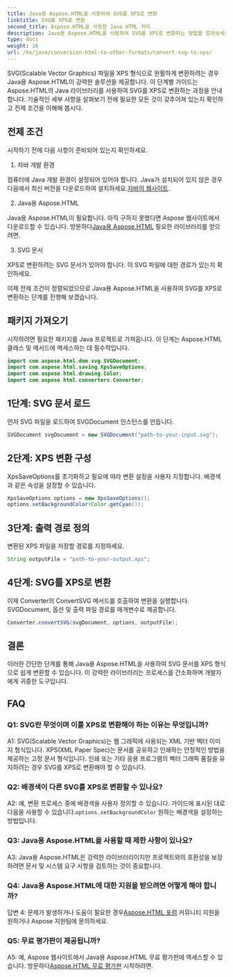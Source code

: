 ```yaml
---
title: Java용 Aspose.HTML을 사용하여 SVG를 XPS로 변환
linktitle: SVG를 XPS로 변환
second_title: Aspose.HTML을 사용한 Java HTML 처리
description: Java용 Aspose.HTML을 사용하여 SVG를 XPS로 변환하는 방법을 알아보세요. 원활한 변환을 위한 간단한 단계별 가이드입니다.
type: docs
weight: 16
url: /ko/java/conversion-html-to-other-formats/convert-svg-to-xps/
---
```


SVG(Scalable Vector Graphics) 파일을 XPS 형식으로 원활하게 변환하려는 경우 Java용 Aspose.HTML이 강력한 솔루션을 제공합니다. 이 단계별 가이드는 Aspose.HTML의 Java 라이브러리를 사용하여 SVG를 XPS로 변환하는 과정을 안내합니다. 기술적인 세부 사항을 살펴보기 전에 필요한 모든 것이 갖추어져 있는지 확인하고 전제 조건을 이해해 봅시다.

## 전제 조건

시작하기 전에 다음 사항이 준비되어 있는지 확인하세요.

1. 자바 개발 환경

 컴퓨터에 Java 개발 환경이 설정되어 있어야 합니다. Java가 설치되어 있지 않은 경우 다음에서 최신 버전을 다운로드하여 설치하세요.[자바의 웹사이트](https://www.oracle.com/java/technologies/javase-downloads.html).

2. Java용 Aspose.HTML

Java용 Aspose.HTML이 필요합니다. 아직 구하지 못했다면 Aspose 웹사이트에서 다운로드할 수 있습니다. 방문하다[Java용 Aspose.HTML](https://releases.aspose.com/html/java/) 필요한 라이브러리를 얻으려면.

3. SVG 문서

XPS로 변환하려는 SVG 문서가 있어야 합니다. 이 SVG 파일에 대한 경로가 있는지 확인하세요.

이제 전제 조건이 정렬되었으므로 Java용 Aspose.HTML을 사용하여 SVG를 XPS로 변환하는 단계를 진행해 보겠습니다.

## 패키지 가져오기

시작하려면 필요한 패키지를 Java 프로젝트로 가져옵니다. 이 단계는 Aspose.HTML 클래스 및 메서드에 액세스하는 데 필수적입니다.

```java
import com.aspose.html.dom.svg.SVGDocument;
import com.aspose.html.saving.XpsSaveOptions;
import com.aspose.html.drawing.Color;
import com.aspose.html.converters.Converter;
```

## 1단계: SVG 문서 로드

먼저 SVG 파일을 로드하여 SVGDocument 인스턴스를 만듭니다.

```java
SVGDocument svgDocument = new SVGDocument("path-to-your-input.svg");
```

## 2단계: XPS 변환 구성

XpsSaveOptions를 초기화하고 필요에 따라 변환 설정을 사용자 지정합니다. 배경색과 같은 속성을 설정할 수 있습니다.

```java
XpsSaveOptions options = new XpsSaveOptions();
options.setBackgroundColor(Color.getCyan());
```

## 3단계: 출력 경로 정의

변환된 XPS 파일을 저장할 경로를 지정하세요.

```java
String outputFile = "path-to-your-output.xps";
```

## 4단계: SVG를 XPS로 변환

이제 Converter의 ConvertSVG 메서드를 호출하여 변환을 실행합니다. SVGDocument, 옵션 및 출력 파일 경로를 매개변수로 제공합니다.

```java
Converter.convertSVG(svgDocument, options, outputFile);
```

## 결론

이러한 간단한 단계를 통해 Java용 Aspose.HTML을 사용하여 SVG 문서를 XPS 형식으로 쉽게 변환할 수 있습니다. 이 강력한 라이브러리는 프로세스를 간소화하며 개발자에게 귀중한 도구입니다.

## FAQ

### Q1: SVG란 무엇이며 이를 XPS로 변환해야 하는 이유는 무엇입니까?

A1: SVG(Scalable Vector Graphics)는 웹 그래픽에 사용되는 XML 기반 벡터 이미지 형식입니다. XPS(XML Paper Spec)는 문서를 공유하고 인쇄하는 안정적인 방법을 제공하는 고정 문서 형식입니다. 인쇄 또는 기타 응용 프로그램의 벡터 그래픽 품질을 유지하려는 경우 SVG를 XPS로 변환해야 할 수 있습니다.

### Q2: 배경색이 다른 SVG를 XPS로 변환할 수 있나요?

 A2: 예, 변환 프로세스 중에 배경색을 사용자 정의할 수 있습니다. 가이드에 표시된 대로 다음을 사용할 수 있습니다.`options.setBackgroundColor` 원하는 배경색을 설정하는 방법입니다.

### Q3: Java용 Aspose.HTML을 사용할 때 제한 사항이 있나요?

A3: Java용 Aspose.HTML은 강력한 라이브러리이지만 프로젝트와의 호환성을 보장하려면 문서 및 시스템 요구 사항을 검토하는 것이 중요합니다.

### Q4: Java용 Aspose.HTML에 대한 지원을 받으려면 어떻게 해야 합니까?

 답변 4: 문제가 발생하거나 도움이 필요한 경우[Aspose.HTML 포럼](https://forum.aspose.com/) 커뮤니티 지원을 원하거나 Aspose 지원팀에 문의하세요.

### Q5: 무료 평가판이 제공됩니까?

 A5: 예, Aspose 웹사이트에서 Java용 Aspose.HTML 무료 평가판에 액세스할 수 있습니다. 방문하다[Aspose.HTML 무료 평가판](https://releases.aspose.com/) 시작하려면.